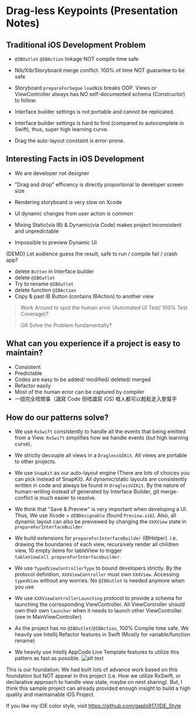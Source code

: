 

# Drag-less Keypoints (Presentation Notes)

## Traditional iOS Development Problem
* `@IBOutlet` `@IBAction` linkage NOT compile time safe

* Nib/Xib/Storyboard merge conflict. 100% of time NOT guarantee to be safe

* Storyboard `prepareForSegue` `loadNib` breaks OOP.  Views or ViewController always has NO self-documented schema (Constructor) to follow.

* Interface builder settings is not portable and cannot be replicated.

* Interface builder settings is hard to find (compared to autocomplete in Swift), thus, super high learning curve.

* Drag the auto-layout constaint is error-prone.


## Interesting Facts in iOS Development
* We are developer not designer

* "Drag and drop" efficency is directly proportional to developer screen size

* Rendering storyboard is very slow on Xcode

* UI dynamic changes from user action is common

* Mixing Static(via IB) & Dynamic(via Code) makes project inconsistent and unpredictable

* Impossible to preview Dynamic UI


(DEMO) Let audience guess the result, safe to run / compile fail / crash app?

* delete `Button` in Interface builder
* delete `@IBOutlet`
* Try to rename `@IBOutlet`
* delete function `@IBAction`
* Copy & past IB Button (contains IBAction) to another view


> Work Around to spot the human error (Automated UI Test/ 100% Test Coverage)? 

> OR Solve the Problem fundamentally?


## What can you experience if a project is easy to maintain?
* Consistent
* Predictable
* Codes are easy to be added/ modified/ deleted/ merged
* Refactor easily
* Most of the human error can be captured by compiler
* 一個完全唔關事（識寫 Code 但唔識寫 iOS) 嘅人都可以輕鬆走入黎幫手



## How do our patterns solve?

* We use `RxSwift` consistently to handle all the events that being emitted from a View.
`RxSwift` simplifies how we handle events (but high learning curve).

* We strictly decouple all views in a `DraglessUIKit`. All views are portable to other projects.


* We use `SnapKit` as our auto-layout engine (There are lots of choices you can pick instead of SnapKit). All dynamic/static layouts are consistently written in code and always be found in `DraglessUIKit`. By the nature of human-writing instead of generated by Interface Builder, git merge-conflict is much easier to resolve.


* We think that "Save & Preview" is very important when developing a UI. Thus, We use Xcode + `@IBDesignable` (found `Preview.xib`). Also, all dynamic layout can also be previewed by changing the `XXXView` state in `prepareForInterfaceBuilder`

* We build extensions for `prepareForInterfaceBuilder` (IBHelper). i.e. drawing the boundaries of each view, recursively render all children view, 10 empty items for tableView to trigger `tableViewCell.prepareForInterfacebuilder`.

* We use `TypedViewControllerType` to bound developers strictly. By the protocol definition,  `XXXViewController` must own `XXXView`. Accessing `typedView` without any worries. No `@IBOutlet` is needed anymore when you use

* We use `XXXViewControllerLaunching` protocol to provide a schema for launching the corresponding ViewController. All ViewController should own their own `launcher` when it needs to launch other ViewController. (see in MainViewController)

* As the project has no `@IBOutlet`/`@IBAction`, 100% Compile time safe. We heavily use Intellij Refactor features in Swift (Mostly for variable/function rename)

* We heavily use Intellij AppCode Live Template features to utilize this pattern as fast as possible.
![alt text](https://cdn.rawgit.com/gaplo917/dragless-ios/7ddd3b09/DraglessDemo/dragless_appcode_live_template.gif)

This is our foundation. We had built lots of advance work based on this foundation but NOT appear in this project (i.e. How we utilize RxSwift, or declarative approach to handle view state, maybe on next sharing). But, I think this sample project can already provided enough insight to build a high quality and maintainable iOS Project.

If you like my IDE color style, visit https://github.com/gaplo917/IDE_Style
